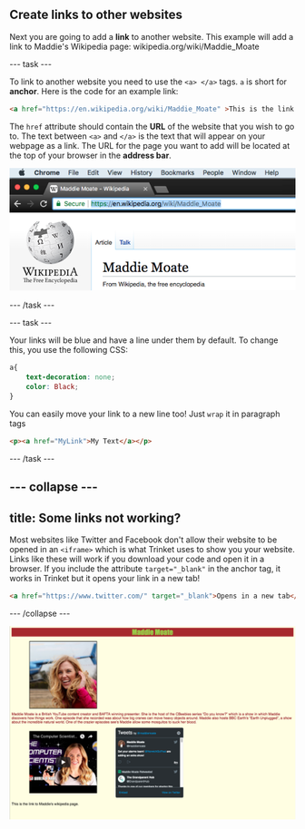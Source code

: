## Create links to other websites

Next you are going to add a **link** to another website. This example will add a link to Maddie's Wikipedia page: wikipedia.org/wiki/Maddie_Moate

--- task ---

To link to another website you need to use the `<a> </a>` tags. `a` is short for **anchor**. Here is the code for an example link: 

```html
<a href="https://en.wikipedia.org/wiki/Maddie_Moate" >This is the link to Maddie's Wikipedia page.</a>
```

The `href` attribute should contain the **URL** of the website that you wish to go to. The text between `<a>` and `</a>` is the text that will appear on your webpage as a link. The URL for the page you want to add will be located at the top of your browser in the **address bar**.

![URL in address bar](images/addressBarExample.png)

--- /task ---

--- task ---

Your links will be blue and have a line under them by default. To change this, you use the following CSS:

```css
a{
    text-decoration: none;
    color: Black;
}
```

You can easily move your link to a new line too! Just `wrap` it in paragraph tags

```html
<p><a href="MyLink">My Text</a></p>
```

--- /task ---

--- collapse ---
---
title: Some links not working?
---

Most websites like Twitter and Facebook don't allow their website to be opened in an `<iframe>` which is what Trinket uses to show you your website. Links like these will work if you download your code and open it in a browser. If you include the attribute `target="_blank"` in the anchor tag, it works in Trinket but it opens your link in a new tab! 

```html
<a href="https://www.twitter.com/" target="_blank">Opens in a new tab</a>
```

--- /collapse ---

![Example of website at this stage](images/step8eg.png)